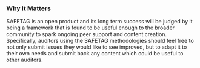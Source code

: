### Why It Matters

SAFETAG is an open product and its long term success will be judged by it being a framework that is found to be useful enough to the broader community to spark ongoing peer support and content creation.  Specifically, auditors using the SAFETAG methodologies should feel free to not only submit issues they would like to see improved, but to adapt it to their own needs and submit back any content which could be useful to other auditors.
